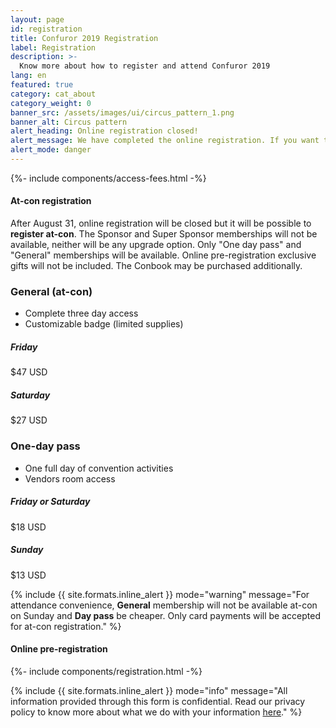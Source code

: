 ```yaml
---
layout: page
id: registration
title: Confuror 2019 Registration
label: Registration
description: >-
  Know more about how to register and attend Confuror 2019
lang: en
featured: true
category: cat_about
category_weight: 0
banner_src: /assets/images/ui/circus_pattern_1.png
banner_alt: Circus pattern
alert_heading: Online registration closed!
alert_message: We have completed the online registration. If you want to attend Confuror 2019 check the <strong>"At-con registration"</strong> section.
alert_mode: danger
---
```


{%- include components/access-fees.html -%}

#### At-con registration

After August 31, online registration will be closed but it will be possible to **register at-con**. The Sponsor and Super Sponsor memberships will not be available, neither will be any upgrade option. Only "One day pass" and "General" memberships will be available. Online pre-registration exclusive gifts will not be included. The Conbook may be purchased additionally.

<div class="access-fees__wrapper">
  <div class="access-fees">
    <div class="access-fees__fee-container">
      <div class="access-fees__fee access-fees__fee--general">
        <div class="access-fees__fee-header">
          <div class="access-fees__fee-stars">
            <i class="fa fa-star"></i>
          </div>
        </div>
        <div class="access-fees__fee-body">
          <h3 class="access-fees__fee-name">General (at-con)</h3>
          <ul class="access-fees__fee-includes">
            <li class="access-fees__fee-item">Complete three day access</li>
            <li class="access-fees__fee-item">Customizable badge (limited supplies)</li>
          </ul>
        </div>
        <div class="access-fees__fee-footer">
          <h5>Friday</h5>
          <span class="access-fees__fee-to">$47 USD</span>
          <h5>Saturday</h5>
          <span class="access-fees__fee-to">$27 USD</span>
        </div>
      </div>
    </div>
    <div class="access-fees__fee-container">
      <div class="access-fees__fee access-fees__fee--one-day">
        <div class="access-fees__fee-header">
          <div class="access-fees__fee-stars">
            <i class="fa fa-star"></i>
          </div>
        </div>
        <div class="access-fees__fee-body">
          <h3 class="access-fees__fee-name">One-day pass</h3>
          <ul class="access-fees__fee-includes">
            <li class="access-fees__fee-item">One full day of convention activities</li>
            <li class="access-fees__fee-item">Vendors room access</li>
          </ul>
        </div>
        <div class="access-fees__fee-footer">
          <h5>Friday or Saturday</h5>
          <span class="access-fees__fee-to">$18 USD</span>
          <h5>Sunday</h5>
          <span class="access-fees__fee-to">$13 USD</span>
        </div>
      </div>
    </div>
  </div>
</div>

{%
  include {{ site.formats.inline_alert }}
  mode="warning"
  message="For attendance convenience, <strong>General</strong> membership will not be available at-con on Sunday and <strong>Day pass</strong> be cheaper. Only card payments will be accepted for at-con registration."
%}

#### Online pre-registration

{%- include components/registration.html -%}

{%
  include {{ site.formats.inline_alert }}
  mode="info"
  message="All information provided through this form is confidential. Read our privacy policy to know more about what we do with your information <a href='/en/about/privacy/'>here</a>."
%}